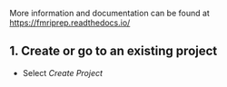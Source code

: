 
More information and documentation can be found at https://fmriprep.readthedocs.io/

## 1. Create or go to an existing project

* Select _Create Project_